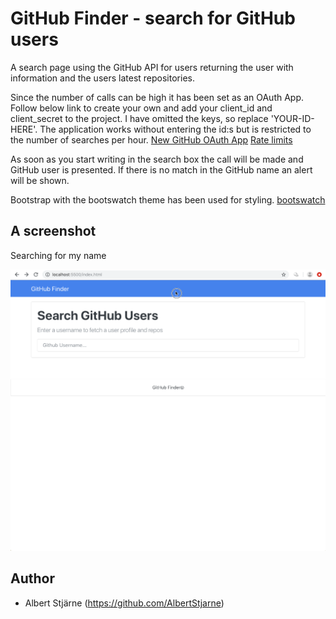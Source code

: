 # GitHub Finder - search for GitHub users

A search page using the GitHub API for users returning the user with information and the users latest repositories.

Since the number of calls can be high it has been set as an OAuth App. Follow below link to create your own and add your client_id and client_secret to the project. I have omitted the keys, so replace 'YOUR-ID-HERE'. The application works without entering the id:s but is restricted to the number of searches per hour.
[New GitHub OAuth App](https://github.com/settings/applications/new)
[Rate limits](https://developer.github.com/v3/search/#rate-limit)

As soon as you start writing in the search box the call will be made and GitHub user is presented. If there is no match in the GitHub name an alert will be shown.

Bootstrap with the bootswatch theme has been used for styling.
[bootswatch](https://bootswatch.com)


## A screenshot

Searching for my name

<img src="desktop.gif" width=700>


## Author
* Albert Stjärne (https://github.com/AlbertStjarne)